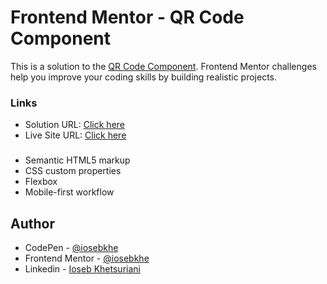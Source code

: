 # Frontend Mentor - QR Code Component

This is a solution to the [QR Code Component](https://www.frontendmentor.io/challenges/tip-calculator-app-ugJNGbJUX). Frontend Mentor challenges help you improve your coding skills by building realistic projects.

### Links

- Solution URL: [Click here](https://www.frontendmentor.io/challenges/tip-calculator-app-ugJNGbJUX/hub/tip-calculator-with-htmlcssjs-PZMG0xQdCf)
- Live Site URL: [Click here](https://iosebkhe.github.io/tipCalcApp/)

###

- Semantic HTML5 markup
- CSS custom properties
- Flexbox
- Mobile-first workflow

## Author

- CodePen - [@iosebkhe](https://codepen.io/iosebkhe)
- Frontend Mentor - [@iosebkhe](https://www.frontendmentor.io/profile/yourusername)
- Linkedin - [Ioseb Khetsuriani](https://www.linkedin.com/in/ioseb-khetsuriani-1831801b5/)
